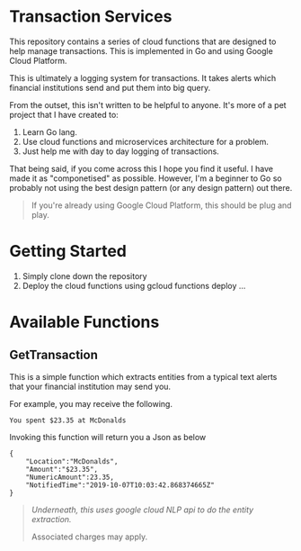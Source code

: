 # Transaction Services

This repository contains a series of cloud functions that are designed to help
manage transactions. This is implemented in Go and using Google Cloud Platform.

This is ultimately a logging system for transactions. It takes alerts which 
financial institutions send and put them into big query. 

From the outset, this isn't written to be helpful to anyone. It's more of a pet
project that I have created to: 
1. Learn Go lang.
2. Use cloud functions and microservices architecture for a problem.
3. Just help me with day to day logging of transactions.

That being said, if you come across this I hope you find it useful. I have made
it as "componetised" as possible. However, I'm a beginner to Go so probably not
using the best design pattern (or any design pattern) out there.

> If you're already using Google Cloud Platform, this should be plug and play.

# Getting Started

1. Simply clone down the repository
2. Deploy the cloud functions using gcloud functions deploy ...

# Available Functions

## GetTransaction

This is a simple function which extracts entities from a typical text alerts
that your financial institution may send you.

For example, you may receive the following.

```text
You spent $23.35 at McDonalds
```

Invoking this function will return you a Json as below
```text
{
    "Location":"McDonalds",
    "Amount":"$23.35",
    "NumericAmount":23.35,
    "NotifiedTime":"2019-10-07T10:03:42.868374665Z"
}
```

>*Underneath, this uses google cloud NLP api to do the entity extraction.*
>
>Associated charges may apply.
